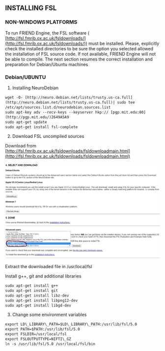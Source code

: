 ## INSTALLING FSL 

### NON-WINDOWS PLATFORMS

To run FRIEND Engine, the FSL software ( [http://fsl.fmrib.ox.ac.uk/fsldownloads/](http://fsl.fmrib.ox.ac.uk/fsldownloads/)) must be installed. Please, explicitly check the installed directories to be sure the option you selected allowed the installation of FSL source code. If not available, FRIEND Engine will not be able to compile. The next section resumes the correct installation and preparation for Debian/Ubuntu machines

### Debian/UBUNTU

1. Installing NeuroDebian

```shell
wget -O- [http://neuro.debian.net/lists/trusty.us-ca.full](http://neuro.debian.net/lists/trusty.us-ca.full)| sudo tee /etc/apt/sources.list.d/neurodebian.sources.list
sudo apt-key adv --recv-keys --keyserver hkp:// [pgp.mit.edu:80](http://pgp.mit.edu/)2649A5A9
sudo apt-get update
sudo apt-get install fsl-complete
```

2. Download FSL uncompiled sources

Download from [http://fsl.fmrib.ox.ac.uk/fsldownloads/fsldownloadmain.html](http://fsl.fmrib.ox.ac.uk/fsldownloads/fsldownloadmain.html)

![Download FSL](imgs/figure-4.png)


Extract the downloaded file in /usr/local/fsl

Install g++, git and additional libraries

```shell
sudo apt-get install g++
sudo apt-get install git
sudo apt-get install libz-dev
sudo apt-get install libpng12-dev
sudo apt-get install libgd-dev
```

3. Change some environment variables

```shell
export LD\_LIBRARY\_PATH=$LD\_LIBRARY\_PATH:/usr/lib/fsl/5.0
export PATH=$PATH:/usr/lib/fsl/5.0
export FSLDIR=/usr/local/fsl
export FSLOUTPUTTYPE=NIFTI\_GZ
ln -s /usr/lib/fsl/5.0 /usr/local/fsl/bin
```
